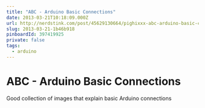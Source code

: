 ```yaml
---
title: "ABC - Arduino Basic Connections"
date: 2013-03-21T10:18:09.000Z
url: http://nerdstink.com/post/45629130664/pighixxx-abc-arduino-basic-connections?eac345f0
slug: 2013-03-21-1b46b918
pinboardId: 397419925
private: false
tags:
  - arduino
---
```


# ABC - Arduino Basic Connections

Good collection of images that explain basic Arduino connections
